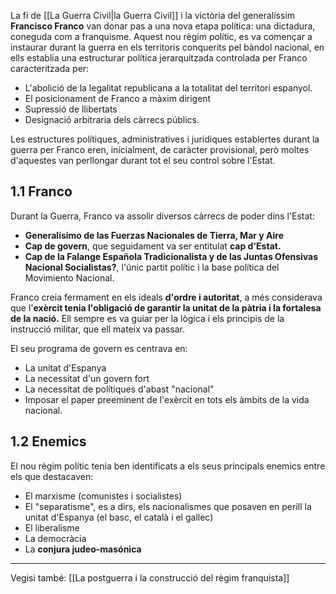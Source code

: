 La fi de [[La Guerra Civil|la Guerra Civil]] i la victòria del generalíssim **Francisco Franco** van donar pas a una nova etapa política: una dictadura, coneguda com a franquisme. Aquest nou règim polític, es va començar a instaurar durant la guerra en els territoris conquerits pel bàndol nacional, en ells establia una estructurar política jerarquitzada controlada per Franco caracteritzada per:
- L'abolició de la legalitat republicana a la totalitat del territori espanyol.
- El posicionament de Franco a màxim dirigent
- Supressió de llibertats
- Designació arbitraria dels càrrecs públics.

Les estructures polítiques, administratives i jurídiques establertes durant la guerra per Franco eren, inicialment, de caràcter provisional, però moltes d'aquestes van perllongar durant tot el seu control sobre l'Estat.

## 1.1 Franco
Durant la Guerra, Franco va assolir diversos càrrecs de poder dins l'Estat:
- **Generalísimo de las Fuerzas Nacionales de Tierra, Mar y Aire**
- **Cap de govern**, que seguidament va ser entitulat **cap d'Estat.**
- **Cap de la Falange Española Tradicionalista y de las Juntas Ofensivas Nacional Socialistas?**, l'únic partit polític i la base política del Movimiento Nacional.

Franco creia fermament en els ideals **d'ordre i autoritat**, a més considerava que l'**exèrcit tenia l'obligació de garantir la unitat de la pàtria i la fortalesa de la nació.** Ell sempre es va guiar per la lògica i els principis de la instrucció militar, que ell mateix va passar.

El seu programa de govern es centrava en:
- La unitat d'Espanya
- La necessitat d'un govern fort
- La necessitat de polítiques d'abast "nacional"
- Imposar el paper preeminent de l'exèrcit en tots els àmbits de la vida nacional.

## 1.2 Enemics
El nou règim polític tenia ben identificats a els seus principals enemics entre els que destacaven:
- El marxisme (comunistes i socialistes)
- El "separatisme", es a dirs, els nacionalismes que posaven en perill la unitat d'Espanya (el basc, el català i el gallec)
- El liberalisme
- La democràcia
- La **conjura judeo-masónica**
___
Vegisi també: [[La postguerra i la construcció del règim franquista]]